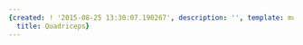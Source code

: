 ```yaml
---
{created: ! '2015-08-25 13:30:07.190267', description: '', template: muscle.html,
  title: Quadriceps}
---
```

